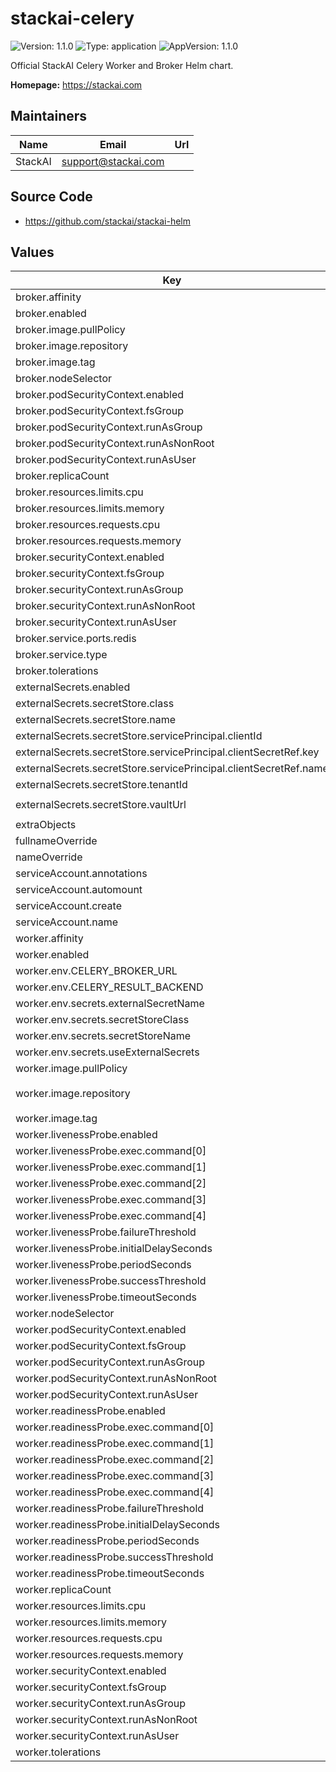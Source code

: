 # stackai-celery

![Version: 1.1.0](https://img.shields.io/badge/Version-1.1.0-informational?style=flat-square) ![Type: application](https://img.shields.io/badge/Type-application-informational?style=flat-square) ![AppVersion: 1.1.0](https://img.shields.io/badge/AppVersion-1.1.0-informational?style=flat-square)

Official StackAI Celery Worker and Broker Helm chart.

**Homepage:** <https://stackai.com>

## Maintainers

| Name | Email | Url |
| ---- | ------ | --- |
| StackAI | <support@stackai.com> |  |

## Source Code

* <https://github.com/stackai/stackai-helm>

## Values

| Key | Type | Default | Description |
|-----|------|---------|-------------|
| broker.affinity | object | `{}` |  |
| broker.enabled | bool | `true` |  |
| broker.image.pullPolicy | string | `"IfNotPresent"` |  |
| broker.image.repository | string | `"redis"` |  |
| broker.image.tag | string | `"7.2-alpine"` |  |
| broker.nodeSelector | object | `{}` |  |
| broker.podSecurityContext.enabled | bool | `true` |  |
| broker.podSecurityContext.fsGroup | int | `999` |  |
| broker.podSecurityContext.runAsGroup | int | `999` |  |
| broker.podSecurityContext.runAsNonRoot | bool | `true` |  |
| broker.podSecurityContext.runAsUser | int | `999` |  |
| broker.replicaCount | int | `1` |  |
| broker.resources.limits.cpu | string | `"200m"` |  |
| broker.resources.limits.memory | string | `"256Mi"` |  |
| broker.resources.requests.cpu | string | `"100m"` |  |
| broker.resources.requests.memory | string | `"128Mi"` |  |
| broker.securityContext.enabled | bool | `true` |  |
| broker.securityContext.fsGroup | int | `999` |  |
| broker.securityContext.runAsGroup | int | `999` |  |
| broker.securityContext.runAsNonRoot | bool | `true` |  |
| broker.securityContext.runAsUser | int | `999` |  |
| broker.service.ports.redis | int | `6379` |  |
| broker.service.type | string | `"ClusterIP"` |  |
| broker.tolerations | list | `[]` |  |
| externalSecrets.enabled | bool | `true` |  |
| externalSecrets.secretStore.class | string | `"azure-keyvault"` |  |
| externalSecrets.secretStore.name | string | `"azure-keyvault-store"` |  |
| externalSecrets.secretStore.servicePrincipal.clientId | string | `"your-client-id"` |  |
| externalSecrets.secretStore.servicePrincipal.clientSecretRef.key | string | `"client-secret"` |  |
| externalSecrets.secretStore.servicePrincipal.clientSecretRef.name | string | `"azure-keyvault-credentials"` |  |
| externalSecrets.secretStore.tenantId | string | `"your-tenant-id"` |  |
| externalSecrets.secretStore.vaultUrl | string | `"https://your-keyvault.vault.azure.net/"` |  |
| extraObjects | list | `[]` |  |
| fullnameOverride | string | `""` |  |
| nameOverride | string | `""` |  |
| serviceAccount.annotations | object | `{}` |  |
| serviceAccount.automount | bool | `true` |  |
| serviceAccount.create | bool | `true` |  |
| serviceAccount.name | string | `""` |  |
| worker.affinity | object | `{}` |  |
| worker.enabled | bool | `true` |  |
| worker.env.CELERY_BROKER_URL | string | `"redis://celery-broker:6379/0"` |  |
| worker.env.CELERY_RESULT_BACKEND | string | `"redis://celery-broker:6379/0"` |  |
| worker.env.secrets.externalSecretName | string | `"celery-secrets"` |  |
| worker.env.secrets.secretStoreClass | string | `"azure-keyvault"` |  |
| worker.env.secrets.secretStoreName | string | `"azure-keyvault-store"` |  |
| worker.env.secrets.useExternalSecrets | bool | `true` |  |
| worker.image.pullPolicy | string | `"IfNotPresent"` |  |
| worker.image.repository | string | `"your-acr.azurecr.io/stackai/celery-worker"` |  |
| worker.image.tag | string | `"latest"` |  |
| worker.livenessProbe.enabled | bool | `true` |  |
| worker.livenessProbe.exec.command[0] | string | `"celery"` |  |
| worker.livenessProbe.exec.command[1] | string | `"-A"` |  |
| worker.livenessProbe.exec.command[2] | string | `"tasks"` |  |
| worker.livenessProbe.exec.command[3] | string | `"inspect"` |  |
| worker.livenessProbe.exec.command[4] | string | `"ping"` |  |
| worker.livenessProbe.failureThreshold | int | `3` |  |
| worker.livenessProbe.initialDelaySeconds | int | `30` |  |
| worker.livenessProbe.periodSeconds | int | `30` |  |
| worker.livenessProbe.successThreshold | int | `1` |  |
| worker.livenessProbe.timeoutSeconds | int | `10` |  |
| worker.nodeSelector | object | `{}` |  |
| worker.podSecurityContext.enabled | bool | `true` |  |
| worker.podSecurityContext.fsGroup | int | `1000` |  |
| worker.podSecurityContext.runAsGroup | int | `1000` |  |
| worker.podSecurityContext.runAsNonRoot | bool | `true` |  |
| worker.podSecurityContext.runAsUser | int | `1000` |  |
| worker.readinessProbe.enabled | bool | `true` |  |
| worker.readinessProbe.exec.command[0] | string | `"celery"` |  |
| worker.readinessProbe.exec.command[1] | string | `"-A"` |  |
| worker.readinessProbe.exec.command[2] | string | `"tasks"` |  |
| worker.readinessProbe.exec.command[3] | string | `"inspect"` |  |
| worker.readinessProbe.exec.command[4] | string | `"ping"` |  |
| worker.readinessProbe.failureThreshold | int | `3` |  |
| worker.readinessProbe.initialDelaySeconds | int | `5` |  |
| worker.readinessProbe.periodSeconds | int | `10` |  |
| worker.readinessProbe.successThreshold | int | `1` |  |
| worker.readinessProbe.timeoutSeconds | int | `5` |  |
| worker.replicaCount | int | `2` |  |
| worker.resources.limits.cpu | string | `"500m"` |  |
| worker.resources.limits.memory | string | `"512Mi"` |  |
| worker.resources.requests.cpu | string | `"200m"` |  |
| worker.resources.requests.memory | string | `"256Mi"` |  |
| worker.securityContext.enabled | bool | `true` |  |
| worker.securityContext.fsGroup | int | `1000` |  |
| worker.securityContext.runAsGroup | int | `1000` |  |
| worker.securityContext.runAsNonRoot | bool | `true` |  |
| worker.securityContext.runAsUser | int | `1000` |  |
| worker.tolerations | list | `[]` |  |


